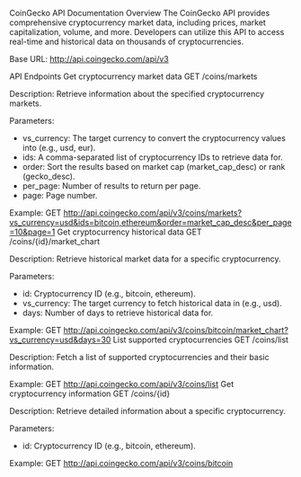 CoinGecko API Documentation
Overview
The CoinGecko API provides comprehensive cryptocurrency market data, including prices, market capitalization, volume, and more. Developers can utilize this API to access real-time and historical data on thousands of cryptocurrencies.

Base URL: http://api.coingecko.com/api/v3

API Endpoints
Get cryptocurrency market data
GET /coins/markets

Description:
Retrieve information about the specified cryptocurrency markets.

Parameters:
- vs_currency: The target currency to convert the cryptocurrency values into (e.g., usd, eur).
- ids: A comma-separated list of cryptocurrency IDs to retrieve data for.
- order: Sort the results based on market cap (market_cap_desc) or rank (gecko_desc).
- per_page: Number of results to return per page.
- page: Page number.

Example:
GET http://api.coingecko.com/api/v3/coins/markets?vs_currency=usd&ids=bitcoin,ethereum&order=market_cap_desc&per_page=10&page=1
Get cryptocurrency historical data
GET /coins/{id}/market_chart

Description:
Retrieve historical market data for a specific cryptocurrency.

Parameters:
- id: Cryptocurrency ID (e.g., bitcoin, ethereum).
- vs_currency: The target currency to fetch historical data in (e.g., usd).
- days: Number of days to retrieve historical data for.

Example:
GET http://api.coingecko.com/api/v3/coins/bitcoin/market_chart?vs_currency=usd&days=30
List supported cryptocurrencies
GET /coins/list

Description:
Fetch a list of supported cryptocurrencies and their basic information.

Example:
GET http://api.coingecko.com/api/v3/coins/list
Get cryptocurrency information
GET /coins/{id}

Description:
Retrieve detailed information about a specific cryptocurrency.

Parameters:
- id: Cryptocurrency ID (e.g., bitcoin, ethereum).

Example:
GET http://api.coingecko.com/api/v3/coins/bitcoin